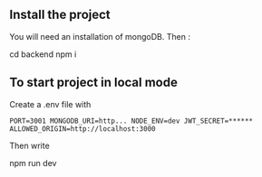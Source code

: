 ## Install the project

You will need an installation of mongoDB.
Then :

cd backend
npm i

## To start project in local mode

Create a .env file with

`PORT=3001
MONGODB_URI=http...
NODE_ENV=dev
JWT_SECRET=******
ALLOWED_ORIGIN=http://localhost:3000
`

Then write

npm run dev
